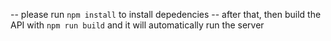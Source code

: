 -- please run `npm install` to install depedencies
-- after that, then build the API with `npm run build` and it will automatically run the server
